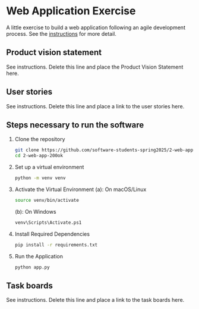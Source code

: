 # Web Application Exercise

A little exercise to build a web application following an agile development process. See the [instructions](instructions.md) for more detail.

## Product vision statement

See instructions. Delete this line and place the Product Vision Statement here.

## User stories

See instructions. Delete this line and place a link to the user stories here.

## Steps necessary to run the software

1. Clone the repository
    ```bash
    git clone https://github.com/software-students-spring2025/2-web-app-200ok
    cd 2-web-app-200ok
    ```

2. Set up a virtual environment
    ```bash
    python -m venv venv
    ```
3. Activate the Virtual Environment
    (a): On macOS/Linux
    ```bash
    source venv/bin/activate
    ```
    (b): On Windows
    ```bash
    venv\Scripts\Activate.ps1
    ```
4. Install Required Dependencies
    ```bash
    pip install -r requirements.txt
    ```
5. Run the Application
    ```bash
    python app.py
    ```

## Task boards

See instructions. Delete this line and place a link to the task boards here.
